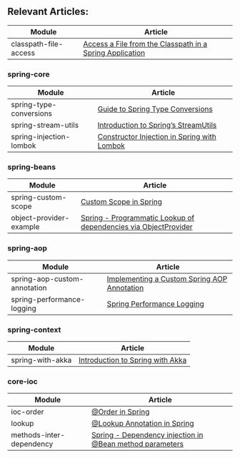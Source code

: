 ## Relevant Articles: 

Module | Article
--|--
classpath-file-access | [Access a File from the Classpath in a Spring Application](https://www.baeldung.com/spring-classpath-file-access)

### spring-core
Module | Article
--|--
spring-type-conversions | [Guide to Spring Type Conversions](https://www.baeldung.com/spring-type-conversions)
spring-stream-utils | [Introduction to Spring’s StreamUtils](https://www.baeldung.com/spring-stream-utils)
spring-injection-lombok | [Constructor Injection in Spring with Lombok](https://www.baeldung.com/spring-injection-lombok)

### spring-beans
Module | Article
--|--
spring-custom-scope | [Custom Scope in Spring](https://www.baeldung.com/spring-custom-scope)
object-provider-example | [Spring - Programmatic Lookup of dependencies via ObjectProvider](https://www.logicbig.com/tutorials/spring-framework/spring-core/object-provider.html)

### spring-aop
Module | Article
--|--
spring-aop-custom-annotation | [Implementing a Custom Spring AOP Annotation](https://www.baeldung.com/spring-aop-annotation)
spring-performance-logging | [Spring Performance Logging](http://www.baeldung.com/spring-performance-logging)

### spring-context
Module | Article
--|--
spring-with-akka | [Introduction to Spring with Akka](https://www.baeldung.com/akka-with-spring)

### core-ioc
Module | Article
--|--
ioc-order | [@Order in Spring](http://www.baeldung.com/spring-order)
lookup | [@Lookup Annotation in Spring](http://www.baeldung.com/spring-lookup)
methods-inter-dependency | [Spring - Dependency injection in @Bean method parameters](https://www.logicbig.com/tutorials/spring-framework/spring-core/javaconfig-methods-inter-dependency.html)